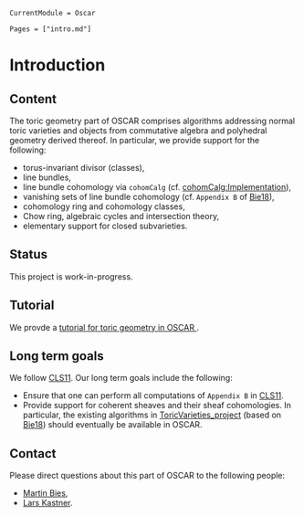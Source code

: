 ```@meta
CurrentModule = Oscar
```

```@contents
Pages = ["intro.md"]
```


# Introduction

## Content

The toric geometry part of OSCAR comprises algorithms addressing normal toric varieties
and objects from commutative algebra and polyhedral geometry derived thereof. In particular,
we provide support for the following:
- torus-invariant divisor (classes),
- line bundles,
- line bundle cohomology via `cohomCalg` (cf. [cohomCalg:Implementation](@cite)),
- vanishing sets of line bundle cohomology (cf. `Appendix B` of [Bie18](@cite)),
- cohomology ring and cohomology classes,
- Chow ring, algebraic cycles and intersection theory,
- elementary support for closed subvarieties.


## Status

This project is work-in-progress.


## Tutorial

We provde a [tutorial for toric geometry in OSCAR ](https://nbviewer.org/github/oscar-system/oscar-website/blob/gh-pages/tutorials/ToricGeometryInOSCAR.ipynb).


## Long term goals

We follow [CLS11](@cite). Our long term goals include the following:
- Ensure that one can perform all computations of `Appendix B` in [CLS11](@cite).
- Provide support for coherent sheaves and their sheaf cohomologies. In particular, the existing algorithms in [ToricVarieties_project](https://github.com/homalg-project/ToricVarieties_project) (based on [Bie18](@cite)) should eventually be available in OSCAR.


## Contact

Please direct questions about this part of OSCAR to the following people:
* [Martin Bies](https://martinbies.github.io/),
* [Lars Kastner](https://lkastner.github.io/).
